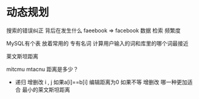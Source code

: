 # 动态规划

搜索的错误纠正 背后在发生什么
faeebook => facebook
数据 检索 频繁度

MySQL有个表 放着常用的 专有名词
计算用户输入的词和库里的哪个词最接近

莱文斯坦距离

mitcmu
mtacnu
距离是多少？

- 递归 增删改 
  i , j 如果a[i]==b[i] 编辑距离为0
  如果不等 增删改 哪一种更加适合 最小的莱文斯坦距离